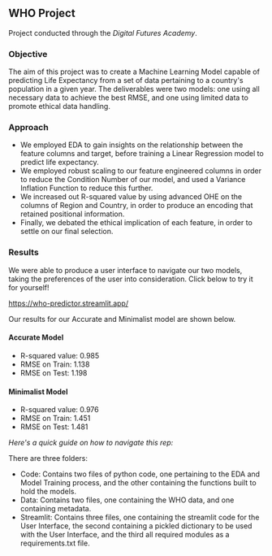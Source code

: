 ## WHO Project
Project conducted through the _Digital Futures Academy_.

### Objective

The aim of this project was to create a Machine Learning Model capable of predicting Life Expectancy from a set of data pertaining to a country's population in a given year. The deliverables were two models: one using all necessary data to achieve the best RMSE, and one using limited data to promote ethical data handling.

### Approach 

* We employed EDA to gain insights on the relationship between the feature columns and target, before training a Linear Regression model to predict life expectancy.
* We employed robust scaling to our feature engineered columns in order to reduce the Condition Number of our model, and used a Variance Inflation Function to reduce this further.
* We increased out R-squared value by using advanced OHE on the columns of Region and Country, in order to produce an encoding that retained positional information.
* Finally, we debated the ethical implication of each feature, in order to settle on our final selection.

### Results

We were able to produce a user interface to navigate our two models, taking the preferences of the user into consideration. Click below to try it for yourself!

https://who-predictor.streamlit.app/

Our results for our Accurate and Minimalist model are shown below.

#### Accurate Model

* R-squared value: 0.985
* RMSE on Train: 1.138
* RMSE on Test: 1.198

#### Minimalist Model

* R-squared value: 0.976
* RMSE on Train: 1.451
* RMSE on Test: 1.481
  
_Here's a quick guide on how to navigate this rep:_  

There are three folders:
* Code: Contains two files of python code, one pertaining to the EDA and Model Training process, and the other containing the functions built to hold the models.
* Data: Contains two files, one containing the WHO data, and one containing metadata.
* Streamlit: Contains three files, one containing the streamlit code for the User Interface, the second containing a pickled dictionary to be used with the User Interface, and the third all required modules as a requirements.txt file.
